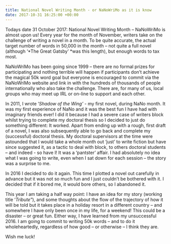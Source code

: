 ```yaml
---
title: National Novel Writing Month - or NaNoWriMo as it is know
date: 2017-10-31 16:25:00 +00:00
---
```


Todays date 31 October 2017: National Novel Writing Month – NaNoWriMo is almost upon us! Every year for the month of November, writers take on the challenge of writing a novel in a month. To be quite accurate, the actual target number of words in 50,000 in the month – not quite a full novel (although ‘*The Great Gatsby’ *was this length), but enough words to tax most.

NaNoWriMo has been going since 1999 – there are no formal prizes for participating and nothing terrible will happen if participants don’t achieve the magical 50k word goal but everyone is encouraged to commit via the NaNoWriMo website and link in with the hundreds of thousands of people internationally who also take the challenge. There are, for many of us, local groups who may meet up IRL or on-line to support and each other.

In 2011, I wrote ‘*Shadow of the Wing’* - my first novel, during NaNo month. It was my first experience of NaNo and it was the best fun I have had with imaginary friends ever! I did it because I had a severe case of writers block whilst trying to complete my doctoral thesis so I decided to just do something different: It worked. Apart from ending up with a rough, first draft of a novel, I was also subsequently able to go back and complete my (successful) doctoral thesis. My doctoral supervisors at the time were astounded that I would take a whole month out ‘just’ to write fiction but have since suggested it, as a tactic to deal with block, to others doctoral students – and indeed - so have I! It was a ‘pantster’ affair. I had absolutely no idea what I was going to write, even when I sat down for each session – the story was a surprise to me.

In 2016 I decided to do it again. This time I plotted a novel out carefully in advance but it was not so much fun and I just couldn’t be bothered with it. I decided that if it bored me, it would bore others, so I abandoned it.

This year I am taking a half way point: I have an idea for my story (working title ‘*Tribute”*), and some thoughts about the flow of the trajectory of how it will be told but it takes place in a holiday resort in a different country – and somewhere I have only been once in my life, for a weekend! This could be a disaster – or great fun. Either way, I have learned from my unsuccessful 2016. I am going to commit to writing 50k words – and to do it wholeheartedly, regardless of how good – or otherwise – I think they are.

Wish me luck!
